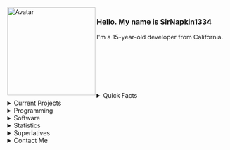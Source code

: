 <!-- Use spoilers to add categories. 1st category with spoilers, small general information. then info about me, then stats (with the fancy image things), and then superlatives -->
<!--suppress HtmlDeprecatedAttribute -->
<img align="left" alt="Avatar" width="200px" src="https://avatars2.githubusercontent.com/u/31591796" />

### Hello. My name is SirNapkin1334
I'm a 15-year-old developer from California.
<br/><br/><br/><br/><br/><br/></br>
<details>
  <summary>Quick Facts</summary><br/>
  
  * Pronouns: he/him
  * Birthday: SirNapkin1334
  * I am a duel citizen of the United States and Germany.
  * I *hate* Unicode emojis.  
  *more coming soon once I have ideas*
  
</details> 

<details>
  <summary>Current Projects</summary><br/>
  
  * [A library implementing dynamic control flow statements in Java](https://github.com/SirNapkin1334/DynamicControl)
  * [Multi-Server support for Sk1er AutoGG](https://github.com/SirNapkin1334/AutoGG)
  * [Balkon, the moderation and utility Discord bot written in Java with JDA](https://github.com/SirNapkin1334/Balkon)
  * SocietyOverseer Discord.py bot, written with [Proudmuslim](https://github.com/Proudmuslim) (Closed-Source)
  
</details>

<details>
  <summary>Programming</summary>
  
  * I mainly use Java and Python.
  * I know JavaScript, but refuse to give up my opinion that it is an evil demon from hell.
  * I plan on learning Kotlin and JVM Bytecode. 
  
</details>

<details>
  <summary>Software</summary><br/>
  
  * IDE: IntelliJ IDEA
  * Text Editor: Sublime Text
  * CLI Editor: vim
  * OS: Arch Linux
  * Browser: Firefox Developer Edition
  * Shell: fish
  
  <details>
    <summary>Obligatory Neofetch</summary>
    
  <img align="left" alt="Obligatory Neofetch" src="https://raw.githubusercontent.com/SirNapkin1334/SirNapkin1334/profile/assets/obligatory_neofetch.png" />
    <br>
  </details>
  
  
</details>

<details>
  <summary>Statistics</summary><br/>
  
  <img alt="GitHub Stats" width="400px" src="https://github-readme-stats.vercel.app/api?username=SirNapkin1334&show_icons=true&theme=radical&count_private=true&title_color=fff"/>
  <br/>
  <img alt="Language Stats" width="400px" src="https://github-readme-stats.vercel.app/api/top-langs/?username=SirNapkin1334&theme=dark&layout=compact"/>
  <br/>
  <img alt="WakaTime Stats" width="400px" src="https://wakatime.com/share/@d51ee7f5-180e-4df5-bd67-4a1d46850e7a/fcd25c09-366d-4602-a455-e2f705c244c5.svg"/>
  
</details>

<details>
  <summary>Superlatives</summary><br/>
  
  * Music:
    * In general, I like Rock and dislike Pop.
    * Favorite bands: They Might be Giants & Green Day
  * Food:
    * Like: Mexican, Asian, German
    * Dislike: anything spicy
  * Favorite:
    * License: GPLv3
    * Voting System: Plural voting
    * Color: Purple
    * Shape: Triangle
    * Search Engine: DuckDuckGo
    * Port: 25565
    * DNS Root Server Cluster: L
    * Letter: h
    * Time of day: T̴̡̬̖̫͇̀̓̾h̸͎̣̏̑̔́ͅȩ̵̓̈́̇̉͝ ̸̨͎͕͔̃̈̎́̚W̸̨̥̯̤̔͑i̸͖͔̙̥͊̇t̶̯͌c̵̬͆̾̌̀h̴̪̠̲̐̃̃i̶̼̳̝̹͎͑̆n̷̥͒̈́g̵̙͎̕͜͝ ̷̪̐̅̐͘H̵̗̦̳̅̊̇o̴͎̾̚ͅů̶̘͂̂r̴̛͚̝͇̯͛͘͘
    * Force: Electromagnetic
    * Condiment for corn chips: Guacamole
    * Alloy: Nb-Ti
  
  *Contact me if you have more!*
    
</details>

<details>
  <summary>Contact Me</summary><br/>
  
  * Email: sirnapkin@protonmail.com
  * Discord: @SirNapkin1334#7960
  * Twitter: @SirNapkin1334
  
</details>
